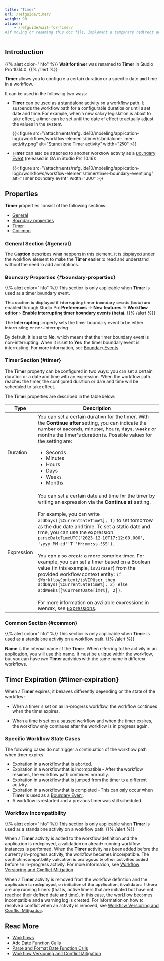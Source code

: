```yaml
---
title: "Timer"
url: /refguide/timer/
weight: 90
aliases:
    - /refguide/wait-for-timer/
#If moving or renaming this doc file, implement a temporary redirect and let the respective team know they should update the URL in the product. See Mapping to Products for more details.
---
```


## Introduction

{{% alert color="info" %}}
**Wait for timer** was renamed to **Timer** in Studio Pro 10.14.0.
{{% /alert %}}

**Timer** allows you to configure a certain duration or a specific date and time in a workflow.

It can be used in the following two ways:

* **Timer** can be used as a standalone activity on a workflow path. It suspends the workflow path for a configurable duration or until a set date and time. For example, when a new salary legislation is about to take effect, a timer can be set until the date of effect to actually adjust the values in the system.

    {{< figure src="/attachments/refguide10/modeling/application-logic/workflows/workflow-elements/timer/standalone-timer-activity.png" alt="Standalone Timer activity" width="250" >}}

* **Timer** can also be attached to another workflow activity as a [Boundary Event](/refguide/workflow-boundary-events/) (released in GA in Studio Pro 10.16):

    {{< figure src="/attachments/refguide10/modeling/application-logic/workflows/workflow-elements/timer/timer-boundary-event.png" alt="Timer boundary event" width="300" >}}

## Properties

**Timer** properties consist of the following sections:

* [General](#general)
* [Boundary properties](#boundary-properties)
* [Timer](#timer)
* [Common](#common)

### General Section {#general}

The **Caption** describes what happens in this element. It is displayed under the workflow element to make the **Timer** easier to read and understand without the need to add annotations.

### Boundary Properties {#boundary-properties}

{{% alert color="info" %}}
This section is only applicable when **Timer** is used as a timer boundary event.

This section is displayed if interrupting timer boundary events (beta) are enabled through Studio Pro **Preferences** -> **New features** -> **Workflow editor** > **Enable interrupting timer boundary events (beta)**.
{{% /alert %}}

The **Interrupting** property sets the timer boundary event to be either interrupting or non-interrupting.

By default, it is set to **No**, which means that the timer boundary event is non-interrupting. When it is set to **Yes**, the timer boundary event is interrupting. For more information, see [Boundary Events](/refguide/workflow-boundary-events/).

### Timer Section {#timer}

The **Timer** property can be configured in two ways: you can set a certain duration or a date and time with an expression. When the workflow path reaches the timer, the configured duration or date and time will be scheduled to take effect.

The **Timer** properties are described in the table below:

| Type | Description |
| --- | --- |
| Duration | You can set a certain duration for the timer. With the **Continue after** setting, you can indicate the number of seconds, minutes, hours, days, weeks or months the timer's duration is. Possible values for the setting are:<br /><ul><li>Seconds</li><li>Minutes</li><li>Hours</li><li>Days</li><li>Weeks</li><li>Months</li> </ul> |
| Expression | You can set a certain date and time for the timer by writing an expression via the **Continue at** setting.<br><br>For example, you can write `addDays([%CurrentDateTime%], 1)` to set tomorrow as the due date and time. To set a static date and time, you can use the expression `parseDateTimeUTC('2023-12-10T17:12:00.000', 'yyyy-MM-dd''T''HH:mm:ss.SSS')`.<br><br>You can also create a more complex timer. For example, you can set a timer based on a Boolean value (in this example, `isVIPUser`) from the provided workflow context entity: `if $WorkflowContext/isVIPUser then addDays([%CurrentDateTime%], 2) else addWeeks([%CurrentDateTime%], 2])`.<br><br>For more information on available expressions in Mendix, see [Expressions](/refguide/expressions/). |

### Common Section {#common}

{{% alert color="info" %}}
This section is only applicable when **Timer** is used as a standalone activity on a workflow path.
{{% /alert %}}

**Name** is the internal name of the **Timer**. When referring to the activity in an application, you will use this name. It must be unique within the workflow, but you can have two **Timer** activities with the same name in different workflows.

## Timer Expiration {#timer-expiration}

When a **Timer** expires, it behaves differently depending on the state of the workflow:

* When a timer is set on an in-progress workflow, the workflow continues when the timer expires.

* When a time is set on a paused workflow and when the timer expires, the workflow only continues after the workflow is in progress again.

### Specific Workflow State Cases

The following cases do not trigger a continuation of the workflow path when timer expires.

* Expiration in a workflow that is aborted.
* Expiration in a workflow that is incompatible - After the workflow resumes, the workflow path continues normally.
* Expiration in a workflow that is jumped from the timer to a different activity. 
* Expiration in a workflow that is completed - This can only occur when **Timer** is used as a [Boundary Event](/refguide/workflow-boundary-events/).
* A workflow is restarted and a previous timer was still scheduled.

### Workflow Incompatibility

{{% alert color="info" %}}
This section is only applicable when **Timer** is used as a standalone activity on a workflow path.
{{% /alert %}}

When a **Timer** activity is added to the workflow definition and the application is redeployed, a validation on already running workflow instances is performed. When the **Timer** activity has been added before the currently in-progress activity, the workflow becomes incompatible. The conflict/incompatibility validation is analogous to other activities added before an in-progress activity. For more information, see [Workflow Versioning and Conflict Mitigation](/refguide/workflow-versioning/).

When a **Timer** activity is removed from the workflow definition and the application is redeployed, on initiation of the application, it validates if there are any running timers (that is, active timers that are initiated but have not reached their defined date and time). In this case, the workflow becomes incompatible and a warning log is created. For information on how to resolve a conflict when an activity is removed, see [Workflow Versioning and Conflict Mitigation](/refguide/workflow-versioning/).

## Read More

* [Workflows](/refguide/workflows/)
* [Add Date Function Calls](/refguide/add-date-function-calls/)
* [Parse and Format Date Function Calls](/refguide/parse-and-format-date-function-calls/)
* [Workflow Versioning and Conflict Mitigation](/refguide/workflow-versioning/)
